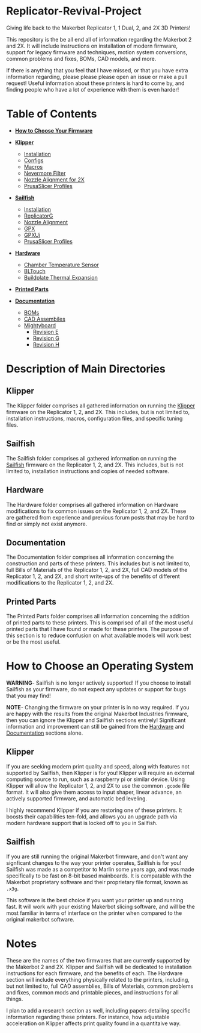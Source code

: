 # Replicator-Revival-Project
Giving life back to the Makerbot Replicator 1, 1 Dual, 2, and 2X 3D Printers!

This repository is the be all end all of information regarding the Makerbot 2 and 2X.
It will include instructions on installation of modern firmware, support for legacy
firmware and techniques, motion system conversions, common problems and fixes, BOMs,
CAD models, and more.

If there is anything that you feel that I have missed, or that you have extra information
regarding, please please please open an issue or make a pull request! Useful information
about these printers is hard to come by, and finding people who have a lot of experience 
with them is even harder!

# Table of Contents
- **[How to Choose Your Firmware](#how-to-choose-an-operating-system)**

- **[Klipper](Klipper/README.md)**
    - [Installation](Klipper/README.md#installation)
    - [Configs](Klipper/README.md#configs)
    - [Macros](Klipper/README.md#macros)
    - [Nevermore Filter](Klipper/README.md#nevermore-filter)
    - [Nozzle Alignment for 2X](Klipper/README.md#nozzle-alignment)
    - [PrusaSlicer Profiles](Klipper/PrusaSlicer_Profiles)

- **[Sailfish](Sailfish/README.md)**
    - [Installation](Sailfish/README.md#installation)
    - [ReplicatorG](Sailfish/ReplicatorG)
    - [Nozzle Alignment](Sailfish/README.md#nozzle-alignment)
    - [GPX](Sailfish/GPX)
    - [GPXUi](Sailfish/GPXUi)
    - [PrusaSlicer Profiles](Sailfish/PrusaSlicer_Profiles)

- **[Hardware](Hardware/README.md)**
    - [Chamber Temperature Sensor](Hardware/README.md#chamber-temperature-sensor)
    - [BLTouch](Hardware/README.md#bltouch)
    - [Buildplate Thermal Expansion](Hardware/README.md#buildplate-thermal-expansion)

- **[Printed Parts](Printed_Parts/README.md)**

- **[Documentation](Documentation/README.md)**
    - [BOMs](Documentation/BOMs)
    - [CAD Assembiles](Documentation/CAD_Assemblies)
    - [Mightyboard](Documentation/Mightyboard/README.md)
        - [Revision E](Documentation/Mightyboard/Mightyboard_Rev_E)
        - [Revision G](Documentation/Mightyboard/Mightyboard_Rev_G)
        - [Revision H](Documentation/Mightyboard/Mightyboard_Rev_H)

# Description of Main Directories

## Klipper
The Klipper folder comprises all gathered information on running the [Klipper](https://github.com/Klipper3d/klipper) firmware on the Replicator
1, 2, and 2X. This includes, but is not limited to, installation instructions, macros, configuration files, and specific tuning files.

## Sailfish
The Sailfish folder comprises all gathered information on running the [Sailfish](https://github.com/SaschaKP/Sailfish-MightyBoardFirmware/releases/tag/7.10.12) firmware on the Replicator 1, 2, and 2X. This includes, but is not limited to, installation instructions and copies of needed software.

## Hardware
The Hardware folder comprises all gathered information on Hardware modifications to fix common issues on the Replicator 1, 2, and 2X. These are gathered from experience and previous forum posts that may be hard to find or simply not exist anymore.

## Documentation
The Documentation folder comprises all information concerning the construction and parts of these printers. This includes
but is not limited to, full Bills of Materials of the Replicator 1, 2, and 2X, full CAD models of the Replicator 1, 2, and 2X,
and short write-ups of the benefits of different modifications to the Replicator 1, 2, and 2X.

## Printed Parts
The Printed Parts folder comprises all information concerning the addition of printed parts to these printers. This is comprised of all of the most useful printed parts that I have found or made for these printers. The purpose of this section is to reduce confusion on what available models will work best or be the most useful.

# How to Choose an Operating System

**WARNING**- Sailfish is no longer actively supported! If you choose to install Sailfish as your firmware, do not expect any updates or support for bugs that you may find!

**NOTE**- Changing the firmware on your printer is in no way required. If you are happy with the results from the original Makerbot Industries firmware, then you can ignore the Klipper and Sailfish sections entirely! Significant information and improvement can still be gained from the [Hardware](Hardware/README.md) and [Documentation](Documentation/README.md) sections alone.

## Klipper
If you are seeking modern print quality and speed, along with features not supported by Sailfish, then
Klipper is for you! Klipper will require an external computing source to run, such as a raspberry pi or
similar device. Using Klipper will allow the Replicator 1, 2, and 2X to use the common `.gcode` file format.
It will also give them access to input shaper, linear advance, an actively supported firmware, and automatic bed leveling.

I highly recommend Klipper if you are restoring one of these printers. It boosts their capabilities ten-fold,
and allows you an upgrade path via modern hardware support that is locked off to you in Sailfish.

## Sailfish
If you are still running the original Makerbot firmware, and don't want any signficant changes to the way your printer operates, Sailfish is for you! Sailfish was made as a competitor to Marlin some years ago, and was made specifically to be fast on 8-bit based mainboards. It is compatable with the Makerbot proprietary software and their proprietary file format, known as `.x3g`.

This software is the best choice if you want your printer up and running fast. It will work with your existing 
Makerbot slicing software, and will be the most familiar in terms of interface on the printer when compared
to the original makerbot software.

# Notes
These are the names
of the two firmwares that are currently supported by the Makerbot 2 and 2X. Klipper and Sailfish will be 
dedicated to installation instructions for each firmware, and the benefits of each. The Hardware section
will include everything physically related to the printers, including, but not limited to, full CAD assemblies,
Bills of Materials, common problems and fixes, common mods and printable pieces, and instructions for all
things.

I plan to add a research section as well, including papers detailing specific information regarding these
printers. For instance, how adjustable acceleration on Klipper affects print quality found in a quantitaive
way.
